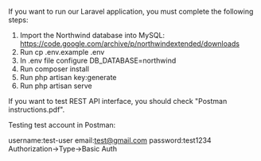 If you want to run our Laravel application, you must complete the following steps:

1. Import the Northwind database into MySQL: https://code.google.com/archive/p/northwindextended/downloads
2. Run cp .env.example .env
3. In .env file configure DB_DATABASE=northwind
4. Run composer install
5. Run php artisan key:generate
6. Run php artisan serve

If you want to test REST API interface, you should check "Postman instructions.pdf".


Testing test account in Postman:

username:test-user
email:test@gmail.com
password:test1234
Authorization->Type->Basic Auth



